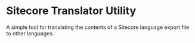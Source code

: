# Sitecore Translator Utility

A simple tool for translating the contents of a Sitecore language export file to other languages.
